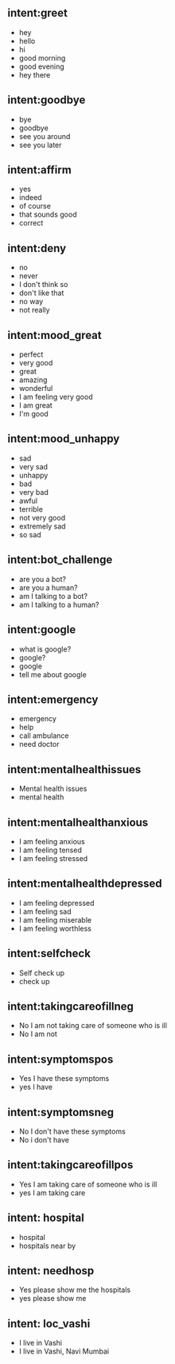 ## intent:greet
- hey
- hello
- hi
- good morning
- good evening
- hey there

## intent:goodbye
- bye
- goodbye
- see you around
- see you later

## intent:affirm
- yes
- indeed
- of course
- that sounds good
- correct

## intent:deny
- no
- never
- I don't think so
- don't like that
- no way
- not really

## intent:mood_great
- perfect
- very good
- great
- amazing
- wonderful
- I am feeling very good
- I am great
- I'm good

## intent:mood_unhappy
- sad
- very sad
- unhappy
- bad
- very bad
- awful
- terrible
- not very good
- extremely sad
- so sad

## intent:bot_challenge
- are you a bot?
- are you a human?
- am I talking to a bot?
- am I talking to a human?

## intent:google
- what is google?
- google?
- google
- tell me about google

## intent:emergency
- emergency
- help
- call ambulance
- need doctor

## intent:mentalhealthissues
- Mental health issues
- mental health

## intent:mentalhealthanxious
- I am feeling anxious
- I am feeling tensed
- I am feeling stressed

## intent:mentalhealthdepressed
- I am feeling depressed
- I am feeling sad
- I am feeling miserable
- I am feeling worthless

## intent:selfcheck
- Self check up 
- check up

## intent:takingcareofillneg
- No I am not taking care of someone who is ill
- No I am not 

## intent:symptomspos
- Yes I have these symptoms
- yes I have

## intent:symptomsneg
- No I don't have these symptoms
- No i don't have

## intent:takingcareofillpos
- Yes I am taking care of someone who is ill
- yes I am taking care

## intent: hospital
- hospital
- hospitals near by

## intent: needhosp
- Yes please show me the hospitals
- yes please show me

## intent: loc_vashi
- I live in Vashi
- I live in Vashi, Navi Mumbai

